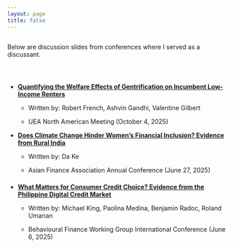 ```yaml
---
layout: page
title: false
---
```



<div style="margin-bottom: 4.0em;margin-top: 2.0em;font-size: 1em">
Below are discussion slides from conferences where I served as a discussant. 
</div>

<ul>
<!--     <li>
   <div style="margin-bottom: 1em;margin-top: 1em">
  <b>Credit Expansion and Housing Cycle</b>
  </div>
  </li>
   <ul>
      <li>
        <div style="margin-bottom: 1em;margin-top: 0.5em;">
         Written by: Bo Li 
        </div>
      </li>
        <li>
        <div style="margin-bottom: 1em;margin-top: 0.5em;">
         Asian Finance Association Annual Conference (June 27, 2025)
        </div>
      </li>
    </ul>-->
    <li>
   <div style="margin-bottom: 1em;margin-top: 1em">
  <a href="../assets/pdf/Discussion_French_et_al_UEA.pdf"><b>Quantifying the Welfare Effects of Gentrification on
Incumbent Low-Income Renters</b></a>
  </div>
  </li>
 
   <ul>
      <li>
        <div style="margin-bottom: 1em;margin-top: 0.5em;">
         Written by: Robert French, Ashvin Gandhi, Valentine Gilbert
        </div>
      </li>
        <li>
        <div style="margin-bottom: 1em;margin-top: 0.5em;">
         UEA North American Meeting (October 4, 2025)
        </div>
      </li>
    </ul> 
  <li>
   <div style="margin-bottom: 1em;margin-top: 1em">
  <a href="../assets/pdf/Discussion_Ke_AsianFA.pdf"><b>Does Climate Change Hinder Women’s Financial Inclusion? Evidence from
Rural India</b></a>
  </div>
  </li>
 
   <ul>
      <li>
        <div style="margin-bottom: 1em;margin-top: 0.5em;">
         Written by: Da Ke
        </div>
      </li>
        <li>
        <div style="margin-bottom: 1em;margin-top: 0.5em;">
         Asian Finance Association Annual Conference (June 27, 2025)
        </div>
      </li>
    </ul>    
     <li>
   <div style="margin-bottom: 1em;margin-top: 1.5em">
  <a href="../assets/pdf/Discussion_King_et_al_BFWG.pdf"><b>What Matters for Consumer Credit Choice? Evidence from the Philippine Digital Credit Market</b></a>
  </div>
  </li>
   <ul>
      <li>
        <div style="margin-bottom: 1em;margin-top: 0.5em;">
         Written by: Michael King, Paolina Medina, Benjamin Radoc, Roland Umanan
        </div>
      </li>
        <li>
        <div style="margin-bottom: 1em;margin-top: 0.5em;">
         Behavioural Finance Working Group International Conference (June 6, 2025)
        </div>
      </li>
    </ul>
</ul>
 
